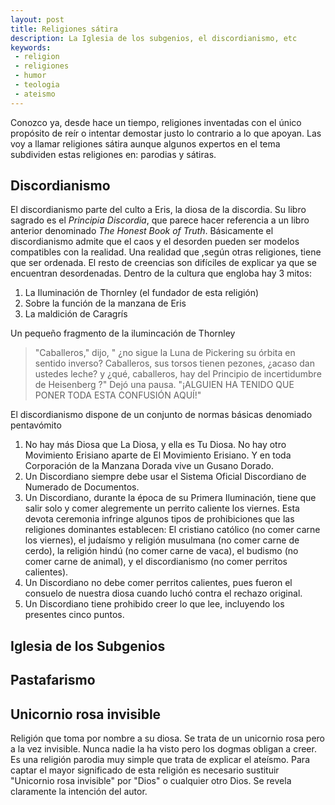 ```yaml
---
layout: post
title: Religiones sátira
description: La Iglesia de los subgenios, el discordianismo, etc
keywords:
 - religion
 - religiones
 - humor
 - teologia
 - ateismo
---
```


Conozco ya, desde hace un tiempo, religiones inventadas con el único propósito de reír o intentar demostar justo lo contrario a lo que apoyan. Las voy a llamar religiones sátira aunque algunos expertos en el tema subdividen estas religiones en: parodias y sátiras.

## Discordianismo

El discordianismo parte del culto a Eris, la diosa de la discordia. Su libro sagrado es el _Principia Discordia_, que parece hacer referencia a un libro anterior denominado _The Honest Book of Truth_. Básicamente el discordianismo admite que el caos y el desorden pueden ser modelos compatibles con la realidad. Una realidad que ,según otras religiones, tiene que ser ordenada. El resto de creencias son difíciles de explicar ya que se encuentran desordenadas. Dentro de la cultura que engloba hay 3 mitos:

 1. La Iluminación de Thornley (el fundador de esta religión)
 2. Sobre la función de la manzana de Eris
 3. La maldición de Caragrís

Un pequeño fragmento de la ilumincación de Thornley

> "Caballeros," dijo, " ¿no sigue la Luna de Pickering su órbita en sentido inverso? Caballeros, sus torsos tienen pezones, ¿acaso dan ustedes leche? y ¿qué, caballeros, hay del Principio de incertidumbre de Heisenberg ?" Dejó una pausa. "¡ALGUIEN HA TENIDO QUE PONER TODA ESTA CONFUSIÓN AQUÍ!"

El discordianismo dispone de un conjunto de normas básicas denomiado pentavómito

1. No hay más Diosa que La Diosa, y ella es Tu Diosa. No hay otro Movimiento Erisiano aparte de El Movimiento Erisiano. Y en toda Corporación de la Manzana Dorada vive un Gusano Dorado.
2. Un Discordiano siempre debe usar el Sistema Oficial Discordiano de Numerado de Documentos.
3. Un Discordiano, durante la época de su Primera Iluminación, tiene que salir solo y comer alegremente un perrito caliente los viernes. Esta devota ceremonia infringe algunos tipos de prohibiciones que las religiones dominantes establecen: El cristiano católico (no comer carne los viernes), el judaísmo y religión musulmana (no comer carne de cerdo), la religión hindú (no comer carne de vaca), el budismo (no comer carne de animal), y el discordianismo (no comer perritos calientes).
4. Un Discordiano no debe comer perritos calientes, pues fueron el consuelo de nuestra diosa cuando luchó contra el rechazo original.
5. Un Discordiano tiene prohibido creer lo que lee, incluyendo los presentes cinco puntos.

## Iglesia de los Subgenios


## Pastafarismo

## Unicornio rosa invisible

Religión que toma por nombre a su diosa. Se trata de un unicornio rosa pero a la vez invisible. Nunca nadie la ha visto pero los dogmas obligan a creer. Es una religión parodia muy simple que trata de explicar el ateísmo. Para captar el mayor significado de esta religión es necesario sustituir "Unicornio rosa invisible" por "Dios" o cualquier otro Dios. Se revela claramente la intención del autor.

